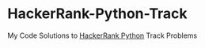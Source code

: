 # HackerRank-Python-Track
My Code Solutions to <a href="https://www.hackerrank.com/domains/python/">HackerRank Python</a> Track Problems

